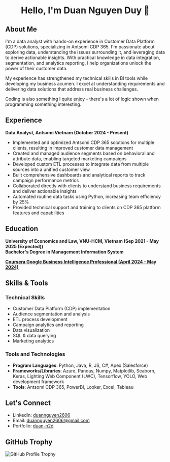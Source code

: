 <h1 align="center" color="blue">Hello, I'm Duan Nguyen Duy 👋</h1>

## About Me
I'm a data analyst with hands-on experience in Customer Data Platform (CDP) solutions, specializing in Antsomi CDP 365. I'm passionate about exploring data, understanding the issues surrounding it, and leveraging data to derive actionable insights. With practical knowledge in data integration, segmentation, and analytics reporting, I help organizations unlock the power of their customer data.

My experience has strengthened my technical skills in BI tools while developing my business acumen. I excel at understanding requirements and delivering data solutions that address real business challenges.

Coding is also something I quite enjoy - there's a lot of logic shown when programming something interesting.

## Experience

**Data Analyst, Antsomi Vietnam (October 2024 - Present)**
* Implemented and optimized Antsomi CDP 365 solutions for multiple clients, resulting in improved customer data management
* Created and managed audience segments based on behavioral and attribute data, enabling targeted marketing campaigns
* Developed custom ETL processes to integrate data from multiple sources into a unified customer view
* Built comprehensive dashboards and analytical reports to track campaign performance metrics
* Collaborated directly with clients to understand business requirements and deliver actionable insights
* Automated routine data tasks using Python, increasing team efficiency by 25%
* Provided technical support and training to clients on CDP 365 platform features and capabilities

## Education

**University of Economics and Law, VNU-HCM, Vietnam (Sep 2021 - May 2025 (Expected))**
<br>
**Bachelor's Degree in Management Information System**
<br>

**[Coursera Google Business Intelligence Professional (April 2024 - May 2024)](https://coursera.org/share/b049321d82e58dbc2395ef1b6bdbd2a2)**

## Skills & Tools

### Technical Skills
- Customer Data Platform (CDP) implementation
- Audience segmentation and analysis
- ETL process development
- Campaign analytics and reporting
- Data visualization
- SQL & data querying
- Marketing analytics

### Tools and Technologies
- **Program Languages**: Python, Java, R, JS, C#, Apex (Salesforce)
- **Frameworks/Libraries**: Azure, Pandas, Numpy, Matplotlib, Seaborn, Keras, Lighting Web Component (LWC), Tensorflow, YOLO, Web development framework
- **Tools**: Antsomi CDP 365, PowerBI, Looker, Excel, Tableau

## Let's Connect
- LinkedIn: [duannguyen2606](https://www.linkedin.com/in/duannguyen2606/)
- Email: [duannguyen2606@gmail.com](mailto:duannguyen2606@gmail.com)
- Portfolio: [duan-n2d](https://duan-n2d.github.io/)

## GitHub Trophy
![GitHub Profile Trophy](https://github-profile-trophy.vercel.app/?username=duan-n2d&theme=Margin+Width)
